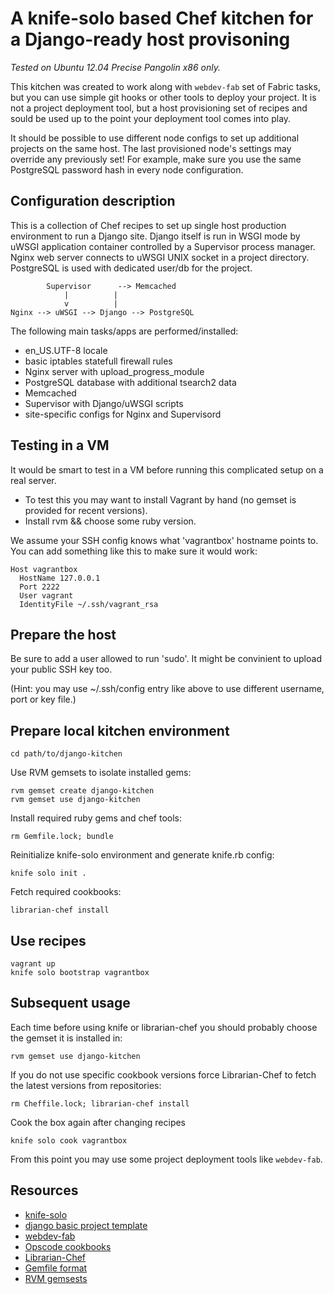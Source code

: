 A knife-solo based Chef kitchen for a Django-ready host provisoning
===================================================================

*Tested on Ubuntu 12.04 Precise Pangolin x86 _only_.*

This kitchen was created to work along with `webdev-fab` set of Fabric tasks,
but you can use simple git hooks or other tools to deploy your project. It is
not a project deployment tool, but a host provisioning set of recipes and
sould be used up to the point your deployment tool comes into play.

It should be possible to use different node configs to set up additional
projects on the same host. The last provisioned node's settings may override
any previously set! For example, make sure you use the same PostgreSQL password
hash in every node configuration.

Configuration description
-------------

This is a collection of Chef recipes to set up single host production
environment to run a Django site. Django itself is run in WSGI mode by uWSGI
application container controlled by a Supervisor process manager. Nginx web
server connects to uWSGI UNIX socket in a project directory. PostgreSQL is
used with dedicated user/db for the project.

            Supervisor      --> Memcached
                |          |
                v          |
    Nginx --> uWSGI --> Django --> PostgreSQL


The following main tasks/apps are performed/installed:

 * en_US.UTF-8 locale
 * basic iptables statefull firewall rules
 * Nginx server with upload_progress_module
 * PostgreSQL database with additional tsearch2 data
 * Memcached
 * Supervisor with Django/uWSGI scripts
 * site-specific configs for Nginx and Supervisord

Testing in a VM
-------

It would be smart to test in a VM before running this complicated setup on a
real server.

 * To test this you may want to install Vagrant by hand (no gemset is provided
   for recent versions).
 * Install rvm && choose some ruby version.

We assume your SSH config knows what 'vagrantbox' hostname points to. You can
add something like this to make sure it would work:

    Host vagrantbox
      HostName 127.0.0.1
      Port 2222
      User vagrant
      IdentityFile ~/.ssh/vagrant_rsa

Prepare the host
----------------

Be sure to add a user allowed to run 'sudo'. It might be convinient to upload
your public SSH key too.

(Hint: you may use ~/.ssh/config entry like above to use different username,
port or key file.)

Prepare local kitchen environment
---------------------------------

    cd path/to/django-kitchen

Use RVM gemsets to isolate installed gems:

    rvm gemset create django-kitchen
    rvm gemset use django-kitchen

Install required ruby gems and chef tools:

    rm Gemfile.lock; bundle

Reinitialize knife-solo environment and generate knife.rb config:

    knife solo init .

Fetch required cookbooks:

    librarian-chef install

Use recipes
-----------

    vagrant up
    knife solo bootstrap vagrantbox

Subsequent usage
----------------

Each time before using knife or librarian-chef you should probably choose the
gemset it is installed in:

    rvm gemset use django-kitchen

If you do not use specific cookbook versions force Librarian-Chef to fetch
the latest versions from repositories:

    rm Cheffile.lock; librarian-chef install

Cook the box again after changing recipes

    knife solo cook vagrantbox

From this point you may use some project deployment tools like `webdev-fab`.

Resources
---------

 * [knife-solo](http://matschaffer.github.io/knife-solo/)
 * [django basic project template](https://github.com/mikek/django-basic-project-template)
 * [webdev-fab](https://github.com/mikek/webdev-fab)
 * [Opscode cookbooks](http://community.opscode.com/cookbooks)
 * [Librarian-Chef](https://github.com/applicationsonline/librarian-chef)
 * [Gemfile format](http://gembundler.com/v1.3/gemfile.html)
 * [RVM gemsests](https://rvm.io/gemsets/basics/)
